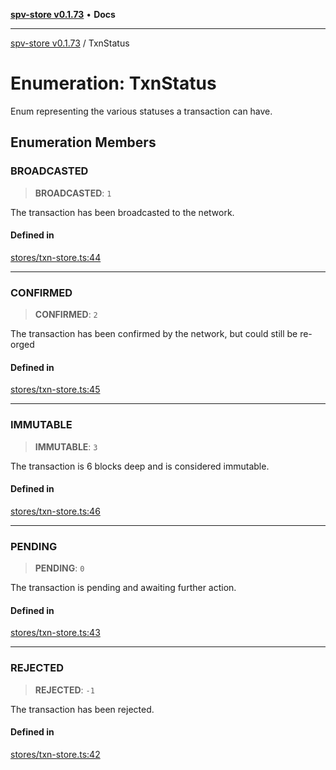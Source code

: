 [**spv-store v0.1.73**](../README.md) • **Docs**

***

[spv-store v0.1.73](../globals.md) / TxnStatus

# Enumeration: TxnStatus

Enum representing the various statuses a transaction can have.

## Enumeration Members

### BROADCASTED

> **BROADCASTED**: `1`

The transaction has been broadcasted to the network.

#### Defined in

[stores/txn-store.ts:44](https://github.com/bitcoin-sv/spv-store/blob/9735342843cd2ea4b04983988f1fa98b59c98947/src/stores/txn-store.ts#L44)

***

### CONFIRMED

> **CONFIRMED**: `2`

The transaction has been confirmed by the network, but could still be re-orged

#### Defined in

[stores/txn-store.ts:45](https://github.com/bitcoin-sv/spv-store/blob/9735342843cd2ea4b04983988f1fa98b59c98947/src/stores/txn-store.ts#L45)

***

### IMMUTABLE

> **IMMUTABLE**: `3`

The transaction is 6 blocks deep and is considered immutable.

#### Defined in

[stores/txn-store.ts:46](https://github.com/bitcoin-sv/spv-store/blob/9735342843cd2ea4b04983988f1fa98b59c98947/src/stores/txn-store.ts#L46)

***

### PENDING

> **PENDING**: `0`

The transaction is pending and awaiting further action.

#### Defined in

[stores/txn-store.ts:43](https://github.com/bitcoin-sv/spv-store/blob/9735342843cd2ea4b04983988f1fa98b59c98947/src/stores/txn-store.ts#L43)

***

### REJECTED

> **REJECTED**: `-1`

The transaction has been rejected.

#### Defined in

[stores/txn-store.ts:42](https://github.com/bitcoin-sv/spv-store/blob/9735342843cd2ea4b04983988f1fa98b59c98947/src/stores/txn-store.ts#L42)
